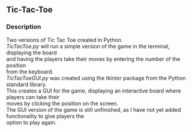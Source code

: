 ## Tic-Tac-Toe

### Description
Two versions of Tic Tac Toe created in Python.  
*TicTacToe.py* will run a simple version of the game in the terminal, displaying the board  
and having the players take their moves by entering the number of the position  
from the keyboard.  
*TicTacToeGUI.py* was created using the *tkinter* package from the Python standard library.  
This creates a GUI for the game, displaying an interactive board where players can take their  
moves by clicking the position on the screen.  
The GUI version of the game is still unfinished, as I have not yet added functionality to give players the  
option to play again.



